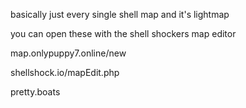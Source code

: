basically just every single shell map and it's lightmap

you can open these with the shell shockers map editor 

map.onlypuppy7.online/new

shellshock.io/mapEdit.php

pretty.boats
